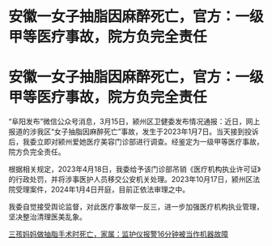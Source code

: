 # 安徽一女子抽脂因麻醉死亡，官方：一级甲等医疗事故，院方负完全责任

# 安徽一女子抽脂因麻醉死亡，官方：一级甲等医疗事故，院方负完全责任

“阜阳发布”微信公众号消息，3月15日，颍州区卫健委发布情况通报：近日，网上报道的涉我区“女子抽脂因麻醉死亡”事故，发生于2023年1月7日。当天接到投诉后，我委立即对颍州爱她医疗美容门诊部进行调查。经鉴定为一级甲等医疗事故，院方负完全责任。

根据相关规定，2023年4月18日，我委给予该门诊部吊销《医疗机构执业许可证》的行政处罚，并将涉事医护人员移交公安机关处理。2023年10月17日，颍州区法院受理案件，2024年1月4日开庭，目前正依法审理之中。

我委自觉接受舆论监督，对此医疗事故举一反三，进一步加强医疗机构执业管理，坚决整治清理医美乱象。

[三孩妈妈做抽脂手术时死亡，家属：监护仪报警16分钟被当作机器故障](https://news.qq.com/rain/a/20240313A05ZXZ00)

